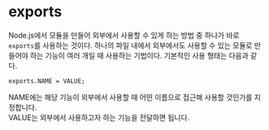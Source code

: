 # exports
  
Node.js에서 모듈을 만들어 외부에서 사용할 수 있게 하는 방법 중 하나가 바로 `exports`를 사용하는 것이다. 하나의 파일 내에서 외부에서도 사용할 수 있는 모듈로 만들어야 하는 기능이 여러 개일 때 사용하는 기법이다. 기본적인 사용 형태는 다음과 같다.  
  
	exports.NAME = VALUE;
  
NAME에는 해당 기능이 외부에서 사용할 때 어떤 이름으로 접근해 사용할 것인가를 지정합니다.  
VALUE는 외부에서 사용하고자 하는 기능을 전달하면 됩니다.  
